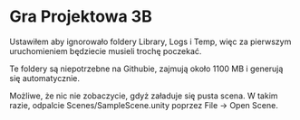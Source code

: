 # Gra Projektowa 3B

Ustawiłem aby ignorowało foldery Library, Logs i Temp, więc za pierwszym uruchomieniem będziecie musieli trochę poczekać. 

Te foldery są niepotrzebne na Githubie, zajmują około 1100 MB i generują się automatycznie.

Możliwe, że nic nie zobaczycie, gdyż załaduje się pusta scena. W takim razie, odpalcie Scenes/SampleScene.unity poprzez File -> Open Scene.
